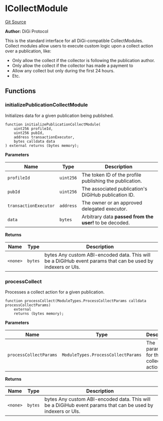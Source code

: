 # ICollectModule
[Git Source](https://github.com/digiv3rse/core-contracts/blob/5454b58664fab805b6888a68ff40915d251f32f3/contracts/modules/interfaces/ICollectModule.sol)

**Author:**
DiGi Protocol

This is the standard interface for all DiGi-compatible CollectModules.
Collect modules allow users to execute custom logic upon a collect action over a publication, like:
- Only allow the collect if the collector is following the publication author.
- Only allow the collect if the collector has made a payment to
- Allow any collect but only during the first 24 hours.
- Etc.


## Functions
### initializePublicationCollectModule

Initializes data for a given publication being published.


```solidity
function initializePublicationCollectModule(
    uint256 profileId,
    uint256 pubId,
    address transactionExecutor,
    bytes calldata data
) external returns (bytes memory);
```
**Parameters**

|Name|Type|Description|
|----|----|-----------|
|`profileId`|`uint256`|The token ID of the profile publishing the publication.|
|`pubId`|`uint256`|The associated publication's DiGiHub publication ID.|
|`transactionExecutor`|`address`|The owner or an approved delegated executor.|
|`data`|`bytes`|Arbitrary data __passed from the user!__ to be decoded.|

**Returns**

|Name|Type|Description|
|----|----|-----------|
|`<none>`|`bytes`|bytes Any custom ABI-encoded data. This will be a DiGiHub event params that can be used by indexers or UIs.|


### processCollect

Processes a collect action for a given publication.


```solidity
function processCollect(ModuleTypes.ProcessCollectParams calldata processCollectParams)
    external
    returns (bytes memory);
```
**Parameters**

|Name|Type|Description|
|----|----|-----------|
|`processCollectParams`|`ModuleTypes.ProcessCollectParams`|The parameters for the collect action.|

**Returns**

|Name|Type|Description|
|----|----|-----------|
|`<none>`|`bytes`|bytes Any custom ABI-encoded data. This will be a DiGiHub event params that can be used by indexers or UIs.|


